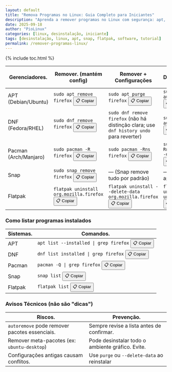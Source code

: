 ```yaml
---
layout: default
title: "Remova Programas no Linux: Guia Completo para Iniciantes"
description: "Aprenda a remover programas no Linux com segurança: apt, snap, flatpak e interfaces gráficas. Evite lixo no sistema e mantenha seu terminal limpo."
date: 2025-09-18
author: "PioLinux"
categories: [linux, desinstalação, iniciante]
tags: [desinstalação, linux, apt, snap, flatpak, software, tutorial]
permalink: /remover-programas-linux/
---
```



{% include toc.html %}



<section class="post-content">



<table class="evergreen-table">
  <thead>
    <tr>
      <th>Gerenciadores.</th>
      <th>Remover. (mantém config)</th>
      <th>Remover + Configurações</th>
      <th>Limpar Dependências Órfãs.</th>
    </tr>
  </thead>
  <tbody>
    <tr>
      <td data-label="Gerenciador">APT (Debian/Ubuntu)</td>
      <td data-label="Remover (mantém config)">
        <code>sudo apt remove firefox</code>
        <button class="copy-btn" data-command="sudo apt remove firefox">📋 Copiar</button>
      </td>
      <td data-label="Remover + Configurações">
        <code>sudo apt purge firefox</code>
        <button class="copy-btn" data-command="sudo apt purge firefox">📋 Copiar</button>
      </td>
      <td data-label="Limpar Dependências Órfãs">
        <code>sudo apt autoremove</code>
        <button class="copy-btn" data-command="sudo apt autoremove">📋 Copiar</button>
      </td>
    </tr>
    <tr>
      <td data-label="Gerenciador">DNF (Fedora/RHEL)</td>
      <td data-label="Remover (mantém config)">
        <code>sudo dnf remove firefox</code>
        <button class="copy-btn" data-command="sudo dnf remove firefox">📋 Copiar</button>
      </td>
      <td data-label="Remover + Configurações">
        <code>sudo dnf remove firefox</code> (não há distinção clara; use <code>dnf history undo</code> para reverter)
      </td>
      <td data-label="Limpar Dependências Órfãs">
        <code>sudo dnf autoremove</code>
        <button class="copy-btn" data-command="sudo dnf autoremove">📋 Copiar</button>
      </td>
    </tr>
    <tr>
      <td data-label="Gerenciador">Pacman (Arch/Manjaro)</td>
      <td data-label="Remover (mantém config)">
        <code>sudo pacman -R firefox</code>
        <button class="copy-btn" data-command="sudo pacman -R firefox">📋 Copiar</button>
      </td>
      <td data-label="Remover + Configurações">
        <code>sudo pacman -Rns firefox</code>
        <button class="copy-btn" data-command="sudo pacman -Rns firefox">📋 Copiar</button>
      </td>
      <td data-label="Limpar Dependências Órfãs">
        <code>sudo pacman -Rns $(pacman -Qdtq)</code>
        <button class="copy-btn" data-command="sudo pacman -Rns $(pacman -Qdtq)">📋 Copiar</button>
      </td>
    </tr>
    <tr>
      <td data-label="Gerenciador">Snap</td>
      <td data-label="Remover (mantém config)">
        <code>sudo snap remove firefox</code>
        <button class="copy-btn" data-command="sudo snap remove firefox">📋 Copiar</button>
      </td>
      <td data-label="Remover + Configurações">
        — (Snap remove tudo por padrão)
      </td>
      <td data-label="Limpar Dependências Órfãs">
        — (não se aplica)
      </td>
    </tr>
    <tr>
      <td data-label="Gerenciador">Flatpak</td>
      <td data-label="Remover (mantém config)">
        <code>flatpak uninstall org.mozilla.firefox</code>
        <button class="copy-btn" data-command="flatpak uninstall org.mozilla.firefox">📋 Copiar</button>
      </td>
      <td data-label="Remover + Configurações">
        <code>flatpak uninstall --delete-data org.mozilla.firefox</code>
        <button class="copy-btn" data-command="flatpak uninstall --delete-data org.mozilla.firefox">📋 Copiar</button>
      </td>
      <td data-label="Limpar Dependências Órfãs">
        <code>flatpak uninstall --unused</code>
        <button class="copy-btn" data-command="flatpak uninstall --unused">📋 Copiar</button>
      </td>
    </tr>
  </tbody>
</table>

<h3 id="listar-instalados">Como listar programas instalados</h3>
<table class="evergreen-table">
  <thead>
    <tr>
      <th>Sistemas.</th>
      <th>Comandos.</th>
    </tr>
  </thead>
  <tbody>
    <tr>
      <td data-label="Sistema">APT</td>
      <td data-label="Comando">
        <code>apt list --installed | grep firefox</code>
        <button class="copy-btn" data-command="apt list --installed | grep firefox">📋 Copiar</button>
      </td>
    </tr>
    <tr>
      <td data-label="Sistema">DNF</td>
      <td data-label="Comando">
        <code>dnf list installed | grep firefox</code>
        <button class="copy-btn" data-command="dnf list installed | grep firefox">📋 Copiar</button>
      </td>
    </tr>
    <tr>
      <td data-label="Sistema">Pacman</td>
      <td data-label="Comando">
        <code>pacman -Q | grep firefox</code>
        <button class="copy-btn" data-command="pacman -Q | grep firefox">📋 Copiar</button>
      </td>
    </tr>
    <tr>
      <td data-label="Sistema">Snap</td>
      <td data-label="Comando">
        <code>snap list</code>
        <button class="copy-btn" data-command="snap list">📋 Copiar</button>
      </td>
    </tr>
    <tr>
      <td data-label="Sistema">Flatpak</td>
      <td data-label="Comando">
        <code>flatpak list</code>
        <button class="copy-btn" data-command="flatpak list">📋 Copiar</button>
      </td>
    </tr>
  </tbody>
</table>

<h3 id="avisos">Avisos Técnicos (não são "dicas")</h3>
<table class="evergreen-table">
  <thead>
    <tr>
      <th>Riscos.</th>
      <th>Prevenção.</th>
    </tr>
  </thead>
  <tbody>
    <tr>
      <td data-label="Risco"><code>autoremove</code> pode remover pacotes essenciais.</td>
      <td data-label="Prevenção">Sempre revise a lista antes de confirmar.</td>
    </tr>
    <tr>
      <td data-label="Risco">Remover meta-pacotes (ex: <code>ubuntu-desktop</code>)</td>
      <td data-label="Prevenção">Pode desinstalar todo o ambiente gráfico. Evite.</td>
    </tr>
    <tr>
      <td data-label="Risco">Configurações antigas causam conflitos.</td>
      <td data-label="Prevenção">Use <code>purge</code> ou <code>--delete-data</code> ao reinstalar</td>
    </tr>
  </tbody>
</table>
</section>






